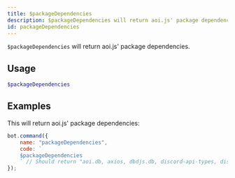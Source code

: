 ```yaml
---
title: $packageDependencies
description: $packageDependencies will return aoi.js' package dependencies.
id: packageDependencies
---
```


`$packageDependencies` will return aoi.js' package dependencies.

## Usage

```php
$packageDependencies
```

## Examples

This will return aoi.js' package dependencies:

```javascript
bot.command({
    name: "packageDependencies",
    code: `
    $packageDependencies
    ` // Should return "aoi.db, axios, dbdjs.db, discord-api-types, discord.js, undici"
});
```